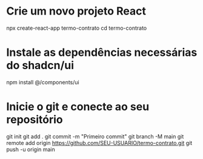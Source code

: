 # Crie um novo projeto React
npx create-react-app termo-contrato
cd termo-contrato

# Instale as dependências necessárias do shadcn/ui
npm install @/components/ui

# Inicie o git e conecte ao seu repositório
git init
git add .
git commit -m "Primeiro commit"
git branch -M main
git remote add origin https://github.com/SEU-USUARIO/termo-contrato.git
git push -u origin main
